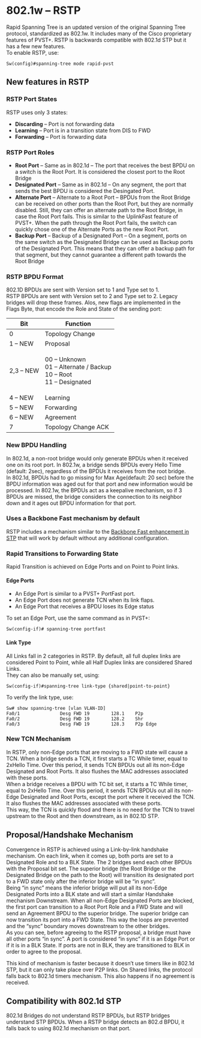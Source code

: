 # 802.1w – RSTP

Rapid Spanning Tree is an updated version of the original Spanning Tree protocol, standardized as 802.1w. It includes many of the Cisco proprietary features of PVST+. RSTP is backwards compatible with 802.1d STP but it has a few new features.\
To enable RSTP, use:

```
Sw(config)#spanning-tree mode rapid-pvst
```

## New features in RSTP

### RSTP Port States

RSTP uses only 3 states:

* **Discarding** – Port is not forwarding data
* **Learning** – Port is in a transition state from DIS to FWD
* **Forwarding** – Port is forwarding data

### RSTP Port Roles

* **Root Port** – Same as in 802.1d – The port that receives the best BPDU on a switch is the Root Port. It is considered the closest port to the Root Bridge
* **Designated Port** – Same as in 802.1d – On any segment, the port that sends the best BPDU is considered the Desingated Port.
* **Alternate Port** – Alternate to a Root Port – BPDUs from the Root Bridge can be received on other ports than the Root Port, but they are normally disabled. Still, they can offer an alternate path to the Root Bridge, in case the Root Port fails. This is similar to the UplinkFast feature of PVST+. When the path through the Root Port fails, the switch can quickly chose one of the Alternate Ports as the new Root Port.
* **Backup Port** – Backup of a Designated Port – On a segment, ports on the same switch as the Designated Bridge can be used as Backup ports of the Designated Port. This means that they can offer a backup path for that segment, but they cannot guarantee a different path towards the Root Bridge

### RSTP BPDU Format

802.1D BPDUs are sent with Version set to 1 and Type set to 1.\
RSTP BPDUs are sent with Version set to 2 and Type set to 2. Legacy bridges will drop these frames. Alos, new flags are implemented in the Flags Byte, that encode the Role and State of the sending port:

| Bit       | Function                                                                       |
| --------- | ------------------------------------------------------------------------------ |
| 0         | Topology Change                                                                |
| 1 – NEW   | Proposal                                                                       |
| 2,3 – NEW | <p>00 – Unknown<br>01 – Alternate / Backup<br>10 – Root<br>11 – Designated</p> |
| 4 – NEW   | Learning                                                                       |
| 5 – NEW   | Forwarding                                                                     |
| 6 – NEW   | Agreement                                                                      |
| 7         | Topology Change ACK                                                            |

### New BPDU Handling

In 802.1d, a non-root bridge would only generate BPDUs when it received one on its root port. In 802.1w, a bridge sends BPDUs every Hello Time (default: 2sec), regardless of the BPDUs it receives from the root bridge.\
In 802.1d, BPDUs had to go missing for Max Age(default: 20 sec) before the BPDU information was aged out for that port and new information would be processed. In 802.1w, the BPDUs act as a keepalive mechanism, so if 3 BPDUs are missed, the bridge considers the connection to its neighbor down and it ages out BPDU information for that port.

### Uses a Backbone Fast mechanism by default

RSTP includes a mechanism similar to the [Backbone Fast enhancement in STP](https://nyquist.eu/802-1d-stp/#93\_Backbone\_Fast) that will work by default without any additional configuration.

### Rapid Transitions to Forwarding State

Rapid Transition is achieved on Edge Ports and on Point to Point links.

#### **Edge Ports**

* An Edge Port is similar to a PVST+ PortFast port.
* An Edge Port does not generate TCN when its link flaps.
* An Edge Port that receives a BPDU loses its Edge status

To set an Edge Port, use the same command as in PVST+:

```
Sw(config-if)# spanning-tree portfast
```

#### **Link Type**

All Links fall in 2 categories in RSTP. By default, all full duplex links are considered Point to Point, while all Half Duplex links are considered Shared Links.\
They can also be manually set, using:

```
Sw(config-if)#spanning-tree link-type {shared|point-to-point}
```

To verify the link type, use:

```
Sw# show spanning-tree [vlan VLAN-ID]
Fa0/1               Desg FWD 19        128.1    P2p
Fa0/2               Desg FWD 19        128.2    Shr
Fa0/3               Desg FWD 19        128.3    P2p Edge
```

### New TCN Mechanism

In RSTP, only non-Edge ports that are moving to a FWD state will cause a TCN. When a bridge sends a TCN, it first starts a TC While timer, equal to 2xHello Time. Over this period, it sends TCN BPDUs out all its non-Edge Designated and Root Ports. It also flushes the MAC addresses associated with these ports.\
When a bridge receives a BPDU with TC bit set, it starts a TC While timer, equal to 2xHello Time. Over this period, it sends TCN BPDUs out all its non-Edge Designated and Root Ports, except the port where it received the TCN. It also flushes the MAC addresses associated with these ports.\
This way, the TCN is quickly flood and there is no need for the TCN to travel upstream to the Root and then downstream, as in 802.1D STP.

## Proposal/Handshake Mechanism

Convergence in RSTP is achieved using a Link-by-link handshake mechanism. On each link, when it comes up, both ports are set to a Designated Role and to a BLK State. The 2 bridges send each other BPDUs with the Proposal bit set. The superior bridge (the Root Bridge or the Designated Bridge on the path to the Root) will transition its designated port to a FWD state only after the inferior bridge will be “in sync”.\
Being “in sync” means the inferior bridge will put all its non-Edge Designated Ports into a BLK state and will start a similar Handshake mechanism Downstream. When all non-Edge Designated Ports are blocked, the first port can transition to a Root Port Role and a FWD State and will send an Agreement BPDU to the superior bridge. The superior bridge can now transition its port into a FWD State. This way the loops are prevented and the “sync” boundary moves downstream to the other bridges.\
As you can see, before agreeing to the RSTP proposal, a bridge must have all other ports “in sync”. A port is considered “in sync” if it is an Edge Port or if it is in a BLK State. If ports are not in BLK, they are transitioned to BLK in order to agree to the proposal.

This kind of mechanism is faster because it doesn’t use timers like in 802.1d STP, but it can only take place over P2P links. On Shared links, the protocol falls back to 802.1d timers mechanism. This also happens if no agreement is received.

## Compatibility with 802.1d STP

802.1d Bridges do not understand RSTP BPDUs, but RSTP bridges understand STP BPDUs. When a RSTP bridge detects an 802.d BPDU, it falls back to using 802.1d mechanism on that port.
